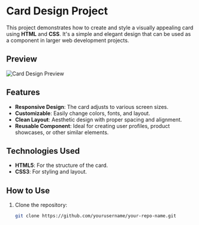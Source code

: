 # Card Design Project

This project demonstrates how to create and style a visually appealing card using **HTML** and **CSS**. It's a simple and elegant design that can be used as a component in larger web development projects.

## Preview

![Card Design Preview](https://via.placeholder.com/800x400?text=Card+Preview)

## Features

- **Responsive Design**: The card adjusts to various screen sizes.
- **Customizable**: Easily change colors, fonts, and layout.
- **Clean Layout**: Aesthetic design with proper spacing and alignment.
- **Reusable Component**: Ideal for creating user profiles, product showcases, or other similar elements.

## Technologies Used

- **HTML5**: For the structure of the card.
- **CSS3**: For styling and layout.

## How to Use

1. Clone the repository:
   ```bash
   git clone https://github.com/yourusername/your-repo-name.git 